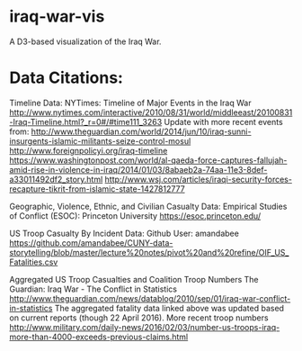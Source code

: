 # iraq-war-vis
A D3-based visualization of the Iraq War.

# Data Citations:
Timeline Data:
    NYTimes: Timeline of Major Events in the Iraq War
    http://www.nytimes.com/interactive/2010/08/31/world/middleeast/20100831-Iraq-Timeline.html?_r=0#/#time111_3263
    Update with more recent events from:
    http://www.theguardian.com/world/2014/jun/10/iraq-sunni-insurgents-islamic-militants-seize-control-mosul
    http://www.foreignpolicyi.org/iraq-timeline
    https://www.washingtonpost.com/world/al-qaeda-force-captures-fallujah-amid-rise-in-violence-in-iraq/2014/01/03/8abaeb2a-74aa-11e3-8def-a33011492df2_story.html
    http://www.wsj.com/articles/iraqi-security-forces-recapture-tikrit-from-islamic-state-1427812777
    
Geographic, Violence, Ethnic, and Civilian Casualty Data:
    Empirical Studies of Conflict (ESOC): Princeton University
    https://esoc.princeton.edu/

US Troop Casualty By Incident Data:
    Github User: amandabee
    https://github.com/amandabee/CUNY-data-storytelling/blob/master/lecture%20notes/pivot%20and%20refine/OIF_US_Fatalities.csv
    
Aggregated US Troop Casualties and Coalition Troop Numbers
    The Guardian: Iraq War - The Conflict in Statistics
    http://www.theguardian.com/news/datablog/2010/sep/01/iraq-war-conflict-in-statistics
    The aggregated fatality data linked above was updated based on current reports (though 22 April 2016).
    More recent troop numbers
    http://www.military.com/daily-news/2016/02/03/number-us-troops-iraq-more-than-4000-exceeds-previous-claims.html